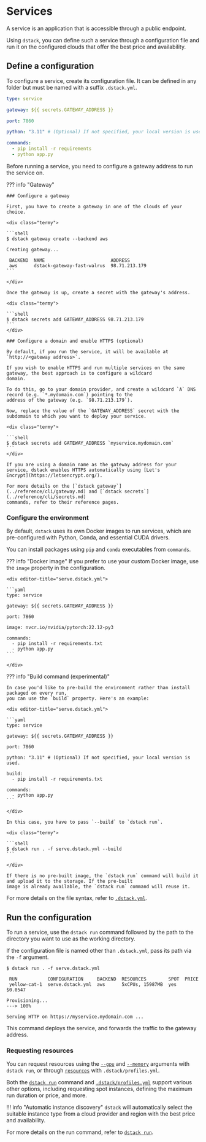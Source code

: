 # Services

A service is an application that is accessible through a public endpoint.

Using `dstack`, you can define such a service through a configuration file and run it on the
configured clouds that offer the best price and availability.

## Define a configuration

To configure a service, create its configuration file. It can be defined
in any folder but must be named with a suffix `.dstack.yml`.

<div editor-title="serve.dstack.yml"> 

```yaml
type: service

gateway: ${{ secrets.GATEWAY_ADDRESS }}

port: 7860

python: "3.11" # (Optional) If not specified, your local version is used.

commands:
  - pip install -r requirements
  - python app.py
```

</div>

Before running a service, you need to configure a gateway address to run the service on.

??? info "Gateway"

    ### Configure a gateway 

    First, you have to create a gateway in one of the clouds of your choice.
    
    <div class="termy">
    
    ```shell
    $ dstack gateway create --backend aws
    
    Creating gateway...
    
     BACKEND  NAME                        ADDRESS    
     aws      dstack-gateway-fast-walrus  98.71.213.179  
    ```
    
    </div>

    Once the gateway is up, create a secret with the gateway's address.
    
    <div class="termy">
    
    ```shell
    $ dstack secrets add GATEWAY_ADDRESS 98.71.213.179
    ```
    </div>
    
    ### Configure a domain and enable HTTPS (optional)
    
    By default, if you run the service, it will be available at `http://<gateway address>`.
    
    If you wish to enable HTTPS and run multiple services on the same gateway, the best approach is to configure a wildcard
    domain.

    To do this, go to your domain provider, and create a wildcard `A` DNS record (e.g. `*.mydomain.com`) pointing to the 
    address of the gateway (e.g. `98.71.213.179`).
     
    Now, replace the value of the `GATEWAY_ADDRESS` secret with the subdomain to which you want to deploy your service.
    
    <div class="termy">
    
    ```shell
    $ dstack secrets add GATEWAY_ADDRESS `myservice.mydomain.com`
    ```
    </div>
    
    If you are using a domain name as the gateway address for your service, dstack enables HTTPS automatically using [Let's
    Encrypt](https://letsencrypt.org/).
    
    For more details on the [`dstack gateway`](../reference/cli/gateway.md) and [`dstack secrets`](../reference/cli/secrets.md) 
    commands, refer to their reference pages.

### Configure the environment

By default, `dstack` uses its own Docker images to run services, which are pre-configured with Python, Conda, and essential CUDA drivers.

You can install packages using `pip` and `conda` executables from `commands`.

??? info "Docker image"
    If you prefer to use your custom Docker image, use the `image` property in the configuration.

    <div editor-title="serve.dstack.yml">

    ```yaml
    type: service

    gateway: ${{ secrets.GATEWAY_ADDRESS }}
    
    port: 7860
    
    image: nvcr.io/nvidia/pytorch:22.12-py3
    
    commands:
      - pip install -r requirements.txt
      - python app.py
    ```

    </div>

??? info "Build command (experimental)" 

    In case you'd like to pre-build the environment rather than install packaged on every run,
    you can use the `build` property. Here's an example:
    
    <div editor-title="serve.dstack.yml"> 
    
    ```yaml
    type: service

    gateway: ${{ secrets.GATEWAY_ADDRESS }}
    
    port: 7860

    python: "3.11" # (Optional) If not specified, your local version is used.
    
    build:
      - pip install -r requirements.txt
    
    commands:
      - python app.py
    ```
    
    </div>

    In this case, you have to pass `--build` to `dstack run`.

    <div class="termy">
    
    ```shell
    $ dstack run . -f serve.dstack.yml --build
    ```
    
    </div>

    If there is no pre-built image, the `dstack run` command will build it and upload it to the storage. If the pre-built
    image is already available, the `dstack run` command will reuse it.

For more details on the file syntax, refer to [`.dstack.yml`](../reference/dstack.yml/service.md).

## Run the configuration

To run a service, use the `dstack run` command followed by the path to the directory you want to use as the
working directory.

If the configuration file is named other than `.dstack.yml`, pass its path via the `-f` argument.

<div class="termy">

```shell
$ dstack run . -f serve.dstack.yml

 RUN           CONFIGURATION     BACKEND  RESOURCES        SPOT  PRICE
 yellow-cat-1  serve.dstack.yml  aws      5xCPUs, 15987MB  yes  $0.0547  

Provisioning...
---> 100%

Serving HTTP on https://myservice.mydomain.com ...
```

</div>

This command deploys the service, and forwards the traffic to the gateway address.

### Requesting resources

You can request resources using the [`--gpu`](../reference/cli/run.md#GPU) 
and [`--memory`](../reference/cli/run.md#MEMORY) arguments with `dstack run`, 
or through [`resources`](../reference/profiles.yml.md#RESOURCES) with `.dstack/profiles.yml`.

Both the [`dstack run`](../reference/cli/run.md) command and [`.dstack/profiles.yml`](../reference/profiles.yml.md)
support various other options, including requesting spot instances, defining the maximum run duration or price, and
more.

!!! info "Automatic instance discovery"
    `dstack` will automatically select the suitable instance type from a cloud provider and region with the best
    price and availability.

For more details on the run command, refer to [`dstack run`](../reference/cli/run.md).
